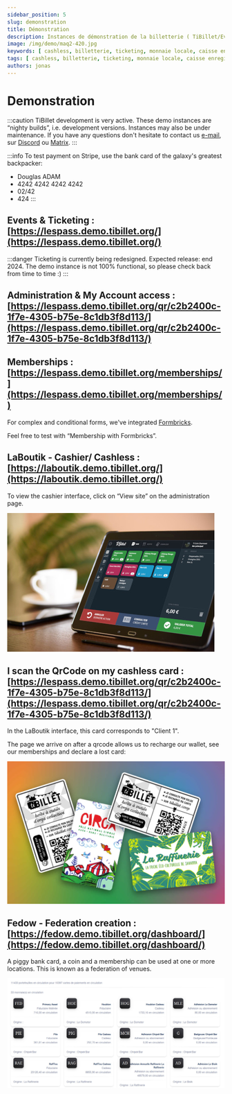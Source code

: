 ```yaml
---
sidebar_position: 5
slug: demonstration
title: Démonstration
description: Instances de démonstration de la billetterie ( TiBillet/Event ) et de la caisse enregistreuse ( TiBillet/LaBoutik ) qui accepte les paiements en monnaie locale et/ou en cashless, et qui permet de gérer les commandes de buvette et de restauration.
image: /img/demo/maq2-420.jpg
keywords: [ cashless, billetterie, ticketing, monnaie locale, caisse enregistreuse, démonstration, festival, tiers-lieux ]
tags: [ cashless, billetterie, ticketing, monnaie locale, caisse enregistreuse, démonstration, festival, tiers-lieux ]
authors: jonas
---
```


# Demonstration

:::caution
TiBillet development is very active. These demo instances are “nighty builds”, i.e. development versions.
Instances may also be under maintenance. If you have any questions
don't hesitate to contact us [e-mail](mailto:contact@tibillet.re), sur [Discord](https://discord.gg/ecb5jtP7vY)
ou [Matrix](https://matrix.to/#/#tibillet:tiers-lieux.org).
:::

:::info
To test payment on Stripe, use the bank card of the galaxy's greatest backpacker:

- Douglas ADAM
- 4242 4242 4242 4242
- 02/42
- 424
  :::


## Events & Ticketing : [https://lespass.demo.tibillet.org/](https://lespass.demo.tibillet.org/)

:::danger
Ticketing is currently being redesigned. Expected release: end 2024.
The demo instance is not 100% functional, so please check back from time to time :)
:::

## Administration & My Account access : [https://lespass.demo.tibillet.org/qr/c2b2400c-1f7e-4305-b75e-8c1db3f8d113/](https://lespass.demo.tibillet.org/qr/c2b2400c-1f7e-4305-b75e-8c1db3f8d113/)

## Memberships : [https://lespass.demo.tibillet.org/memberships/](https://lespass.demo.tibillet.org/memberships/)

For complex and conditional forms, we've integrated [Formbricks](https://formbricks.com/).

Feel free to test with “Membership with Formbricks”.



## LaBoutik - Cashier/ Cashless : [https://laboutik.demo.tibillet.org/](https://laboutik.demo.tibillet.org/)

To view the cashier interface, click on “View site” on the administration page.

![maq2-420.jpg](/img/demo/maq2-420.jpg)

## I scan the QrCode on my cashless card : [https://lespass.demo.tibillet.org/qr/c2b2400c-1f7e-4305-b75e-8c1db3f8d113/](https://lespass.demo.tibillet.org/qr/c2b2400c-1f7e-4305-b75e-8c1db3f8d113/)

In the LaBoutik interface, this card corresponds to "Client 1".

The page we arrive on after a qrcode allows us to recharge our wallet, see our memberships and declare a lost card:

![cartes.jpg](/img/demo/cartes.jpg)

## Fedow - Federation creation : [https://fedow.demo.tibillet.org/dashboard/](https://fedow.demo.tibillet.org/dashboard/)

A piggy bank card, a coin and a membership can be used at one or more locations. This is known as a federation of venues.

![fedow_beta.jpg](/img/demo/fedow_beta.jpg)
